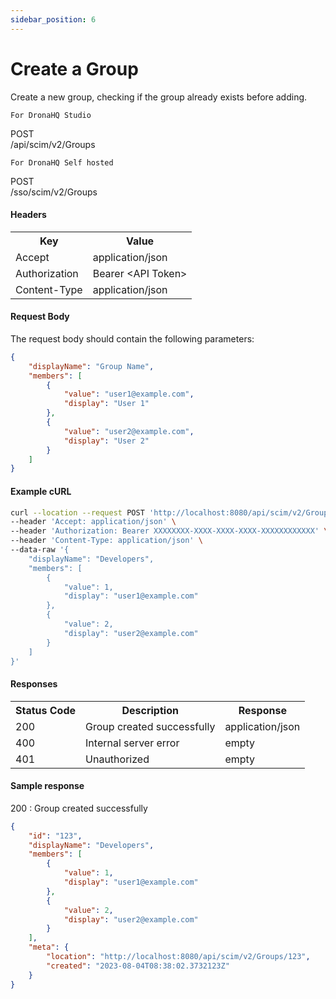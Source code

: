 ```yaml
---
sidebar_position: 6
---
```


# Create a Group

Create a new group, checking if the group already exists before adding.

`For DronaHQ Studio`
<div class="apidocs-header">
    <div class="method post">POST</div>
    <div class="endpoint">/api/scim/v2/Groups</div>
</div>

`For DronaHQ Self hosted`
<div class="apidocs-header">
    <div class="method post">POST</div>
    <div class="endpoint">/sso/scim/v2/Groups</div>
</div>

#### Headers
<table>
    <tr>
        <th>Key</th>
        <th>Value</th>
    </tr>
    <tr>
        <td>Accept</td>
        <td>application/json</td>
    </tr>
    <tr>
        <td>Authorization</td>
        <td>Bearer &lt;API Token&gt;</td>
    </tr>
    <tr>
        <td>Content-Type</td>
        <td>application/json</td>
    </tr>
</table>

#### Request Body

The request body should contain the following parameters:

```json
{
    "displayName": "Group Name",
    "members": [
        {
            "value": "user1@example.com",
            "display": "User 1"
        },
        {
            "value": "user2@example.com",
            "display": "User 2"
        }
    ]
}
```
#### Example cURL
```bash
curl --location --request POST 'http://localhost:8080/api/scim/v2/Groups' \
--header 'Accept: application/json' \
--header 'Authorization: Bearer XXXXXXXX-XXXX-XXXX-XXXX-XXXXXXXXXXXX' \
--header 'Content-Type: application/json' \
--data-raw '{
    "displayName": "Developers",
    "members": [
        {
            "value": 1,
            "display": "user1@example.com"
        },
        {
            "value": 2,
            "display": "user2@example.com"
        }
    ]
}'
```
#### Responses
<table>
    <tr>
        <th>Status Code</th>
        <th>Description</th>
        <th>Response</th>
    </tr>
    <tr>
        <td>200</td>
        <td>Group created successfully</td>
        <td>application/json</td>
    </tr>
    <tr>
        <td>400</td>
        <td>Internal server error</td>
        <td>empty</td>
    </tr>
    <tr>
        <td>401</td>
        <td>Unauthorized</td>
        <td>empty</td>
    </tr>
</table>

#### Sample response
200 : Group created successfully

```json
{
    "id": "123",
    "displayName": "Developers",
    "members": [
        {
            "value": 1,
            "display": "user1@example.com"
        },
        {
            "value": 2,
            "display": "user2@example.com"
        }
    ],
    "meta": {
        "location": "http://localhost:8080/api/scim/v2/Groups/123",
        "created": "2023-08-04T08:38:02.3732123Z"
    }
}
```
